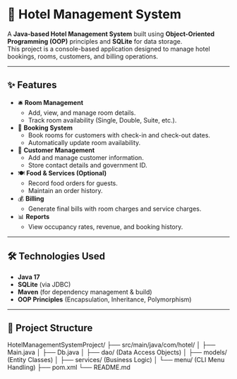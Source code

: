 # 🏨 Hotel Management System

A **Java-based Hotel Management System** built using **Object-Oriented Programming (OOP)** principles and **SQLite** for data storage.  
This project is a console-based application designed to manage hotel bookings, rooms, customers, and billing operations.

---

## ✨ Features
- 🛎 **Room Management**
  - Add, view, and manage room details.
  - Track room availability (Single, Double, Suite, etc.).
- 📅 **Booking System**
  - Book rooms for customers with check-in and check-out dates.
  - Automatically update room availability.
- 👤 **Customer Management**
  - Add and manage customer information.
  - Store contact details and government ID.
- 🍽 **Food & Services (Optional)**
  - Record food orders for guests.
  - Maintain an order history.
- 💰 **Billing**
  - Generate final bills with room charges and service charges.
- 📊 **Reports**
  - View occupancy rates, revenue, and booking history.
  
---

## 🛠 Technologies Used
- **Java 17**
- **SQLite** (via JDBC)
- **Maven** (for dependency management & build)
- **OOP Principles** (Encapsulation, Inheritance, Polymorphism)

---

## 📂 Project Structure
HotelManagementSystemProject/
├── src/main/java/com/hotel/
│ ├── Main.java
│ ├── Db.java
│ ├── dao/ (Data Access Objects)
│ ├── models/ (Entity Classes)
│ ├── services/ (Business Logic)
│ └── menu/ (CLI Menu Handling)
├── pom.xml
└── README.md